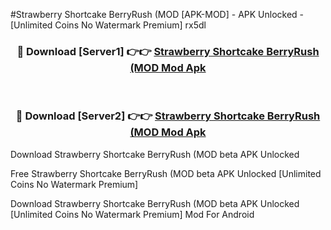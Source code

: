 #Strawberry Shortcake BerryRush (MOD [APK-MOD] - APK Unlocked - [Unlimited Coins No Watermark Premium] rx5dl



<div align="center">

<h3>🔴 Download [Server1] 👉👉 <a href="https://momento.my/?title=Strawberry_Shortcake_BerryRush_(MOD">Strawberry Shortcake BerryRush (MOD Mod Apk</a></h3><br>

<h3>🔴 Download [Server2] 👉👉 <a href="https://momento.my/?title=Strawberry_Shortcake_BerryRush_(MOD">Strawberry Shortcake BerryRush (MOD Mod Apk</a></h3>
</div>



Download Strawberry Shortcake BerryRush (MOD beta APK Unlocked

Free Strawberry Shortcake BerryRush (MOD beta APK Unlocked [Unlimited Coins No Watermark Premium]

Download Strawberry Shortcake BerryRush (MOD beta APK Unlocked [Unlimited Coins No Watermark Premium] Mod For Android

